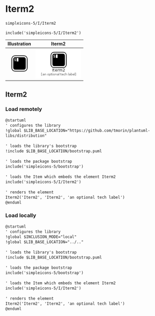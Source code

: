 # Iterm2


```text
simpleicons-5/I/Iterm2
```

```text
include('simpleicons-5/I/Iterm2')
```



| Illustration | Iterm2 |
| :---: | :---: |
| ![illustration for Illustration](../../simpleicons-5/I/Iterm2.png) | ![illustration for Iterm2](../../simpleicons-5/I/Iterm2.Local.png) |




## Iterm2

### Load remotely
```plantuml
@startuml
' configures the library
!global $LIB_BASE_LOCATION="https://github.com/tmorin/plantuml-libs/distribution"

' loads the library's bootstrap
!include $LIB_BASE_LOCATION/bootstrap.puml

' loads the package bootstrap
include('simpleicons-5/bootstrap')

' loads the Item which embeds the element Iterm2
include('simpleicons-5/I/Iterm2')

' renders the element
Iterm2('Iterm2', 'Iterm2', 'an optional tech label')
@enduml
```

### Load locally
```plantuml
@startuml
' configures the library
!global $INCLUSION_MODE="local"
!global $LIB_BASE_LOCATION="../.."

' loads the library's bootstrap
!include $LIB_BASE_LOCATION/bootstrap.puml

' loads the package bootstrap
include('simpleicons-5/bootstrap')

' loads the Item which embeds the element Iterm2
include('simpleicons-5/I/Iterm2')

' renders the element
Iterm2('Iterm2', 'Iterm2', 'an optional tech label')
@enduml
```


